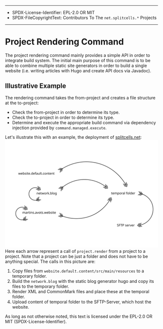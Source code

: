 ----
* SPDX-License-Identifier: EPL-2.0 OR MIT
* SPDX-FileCopyrightText: Contributors To The `net.splitcells.*` Projects
----
# Project Rendering Command
The project rendering command mainly provides a simple API in order to integrate
build system.
The initial main purpose of this command is to be able to combine multiple static
site generators in order to build a single website
(i.e. writing articles with Hugo and create API docs via Javadoc).
## Illustrative Example
The rendering command takes the from-project and creates a file structure at
the to-project:
* Check the from-project in order to determine its type.
* Check the to-project in order to determine its type.
* Determine and execute the appropriate build command via dependency injection
  provided by `command.managed.execute`.

Let's illustrate this with an example, the deployment of [splitcells.net](http://splitcells.net):
![Example Illustration](../../../../../../../../../src/main/svg/net/splitcells/os/state/interface/project/render/example.illustration.svg)
Here each arrow represent a call of `project.render` from a project to a
project. Note that a project can be just a folder and does not have to be
anything special.
The calls in this picture are:
1. Copy files from `website.default.content/src/main/resources` to a temporary
   folder.
2. Build the `network.blog` with the static blog generator hugo and copy its
   files to the temporary folder.
3. Render XML and CommonMark files and place these at the temporal folder.
4. Upload content of temporal folder to the SFTP-Server, which host
   the website.

As long as not otherwise noted,
this text is licensed under the EPL-2.0 OR MIT (SPDX-License-Identifier).

